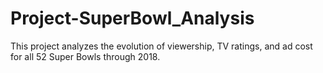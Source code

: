 # Project-SuperBowl_Analysis

This project analyzes the evolution of viewership, TV ratings, and ad cost for all 52 Super Bowls through 2018.
